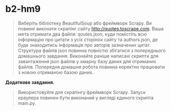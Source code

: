 # b2-hm9

>Виберіть бібліотеку BeautifulSoup або фреймворк Scrapy. Ви повинні виконати скрапінг сайту http://quotes.toscrape.com. Ваша мета отримати два файли: qoutes.json, куди помістіть всю інформацію про цитати з усіх сторінок сайту та authors.json, де буде знаходитись інформація про авторів зазначених цитат. Структура файлів json повинна повністю збігатися з попереднього домашнього завдання. Виконайте раніше написані скрипти для завантаження json файлів у хмарну базу даних для отриманих файлів. Попередня домашня робота повинна коректно працювати з новою отриманою базою даних.

**Додаткове завдання.**
>Використовуйте для скрапінгу фреймворк Scrapy. Запуск краулера повинен бути виконаний у вигляді єдиного скрипта main.py.